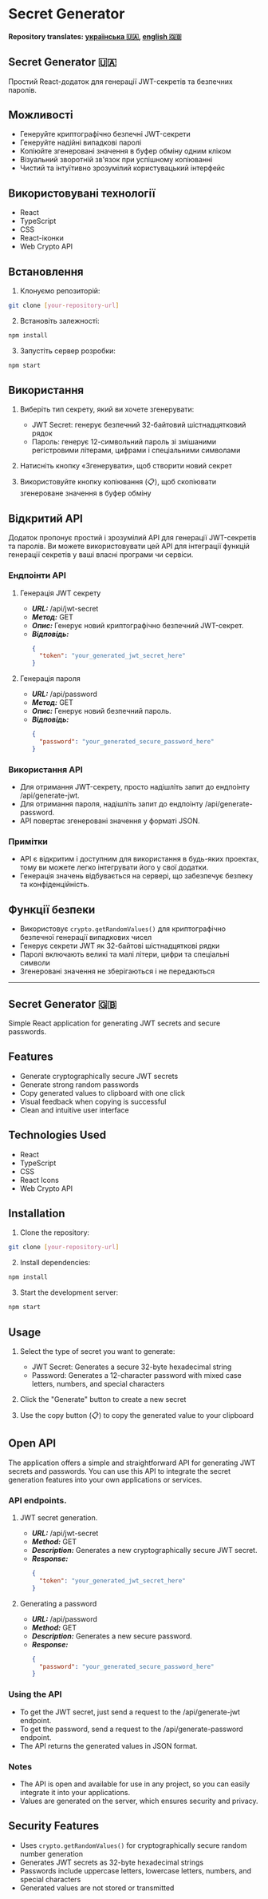 # Secret Generator

#### Repository translates: [українська :ukraine:](#meganom-poligraph-ukraine), [english :uk:](#meganom-poligraph-uk)

## Secret Generator :ukraine:

Простий React-додаток для генерації JWT-секретів та безпечних паролів.

## Можливості

- Генеруйте криптографічно безпечні JWT-секрети
- Генеруйте надійні випадкові паролі
- Копіюйте згенеровані значення в буфер обміну одним кліком
- Візуальний зворотній зв'язок при успішному копіюванні
- Чистий та інтуїтивно зрозумілий користувацький інтерфейс

## Використовувані технології

- React
- TypeScript
- CSS
- React-іконки
- Web Crypto API

## Встановлення

1. Клонуємо репозиторій:

```bash
git clone [your-repository-url]
```

2. Встановіть залежності:

```bash
npm install
```

3. Запустіть сервер розробки:

```bash
npm start
```

## Використання

1. Виберіть тип секрету, який ви хочете згенерувати:

   - JWT Secret: генерує безпечний 32-байтовий шістнадцятковий рядок
   - Пароль: генерує 12-символьний пароль зі змішаними регістровими літерами, цифрами і спеціальними символами

2. Натисніть кнопку «Згенерувати», щоб створити новий секрет

3. Використовуйте кнопку копіювання (📋), щоб скопіювати згенероване значення в буфер обміну

## Відкритий API

Додаток пропонує простий і зрозумілий API для генерації JWT-секретів та паролів. Ви можете використовувати цей API для інтеграції функцій генерації секретів у ваші власні програми чи сервіси.

### Ендпоінти API

1. Генерація JWT секрету

   - **_URL:_** /api/jwt-secret
   - **_Метод:_** GET
   - **_Опис:_** Генерує новий криптографічно безпечний JWT-секрет.
   - **_Відповідь:_**
     ```json
     {
       "token": "your_generated_jwt_secret_here"
     }
     ```

2. Генерація пароля

   - **_URL:_** /api/password
   - **_Метод:_** GET
   - **_Опис:_** Генерує новий безпечний пароль.
   - **_Відповідь:_**
     ```json
     {
       "password": "your_generated_secure_password_here"
     }
     ```

### Використання API

- Для отримання JWT-секрету, просто надішліть запит до ендпоінту /api/generate-jwt.
- Для отримання пароля, надішліть запит до ендпоінту /api/generate-password.
- API повертає згенеровані значення у форматі JSON.

### Примітки

- API є відкритим і доступним для використання в будь-яких проектах, тому ви можете легко інтегрувати його у свої додатки.
- Генерація значень відбувається на сервері, що забезпечує безпеку та конфіденційність.

## Функції безпеки

- Використовує `crypto.getRandomValues()` для криптографічно безпечної генерації випадкових чисел
- Генерує секрети JWT як 32-байтові шістнадцяткові рядки
- Паролі включають великі та малі літери, цифри та спеціальні символи
- Згенеровані значення не зберігаються і не передаються

---

## Secret Generator :uk:

Simple React application for generating JWT secrets and secure passwords.

## Features

- Generate cryptographically secure JWT secrets
- Generate strong random passwords
- Copy generated values to clipboard with one click
- Visual feedback when copying is successful
- Clean and intuitive user interface

## Technologies Used

- React
- TypeScript
- CSS
- React Icons
- Web Crypto API

## Installation

1. Clone the repository:

```bash
git clone [your-repository-url]
```

2. Install dependencies:

```bash
npm install
```

3. Start the development server:

```bash
npm start
```

## Usage

1. Select the type of secret you want to generate:

   - JWT Secret: Generates a secure 32-byte hexadecimal string
   - Password: Generates a 12-character password with mixed case letters, numbers, and special characters

2. Click the "Generate" button to create a new secret

3. Use the copy button (📋) to copy the generated value to your clipboard

## Open API

The application offers a simple and straightforward API for generating JWT secrets and passwords. You can use this API to integrate the secret generation features into your own applications or services.

### API endpoints.

1. JWT secret generation.

   - **_URL:_** /api/jwt-secret
   - **_Method:_** GET
   - **_Description:_** Generates a new cryptographically secure JWT secret.
   - **_Response:_**
     ```json
     {
       "token": "your_generated_jwt_secret_here"
     }
     ```

2. Generating a password

   - **_URL:_** /api/password
   - **_Method:_** GET
   - **_Description:_** Generates a new secure password.
   - **_Response:_**
     ```json
     {
       "password": "your_generated_secure_password_here"
     }
     ```

### Using the API

- To get the JWT secret, just send a request to the /api/generate-jwt endpoint.
- To get the password, send a request to the /api/generate-password endpoint.
- The API returns the generated values in JSON format.

### Notes

- The API is open and available for use in any project, so you can easily integrate it into your applications.
- Values are generated on the server, which ensures security and privacy.

## Security Features

- Uses `crypto.getRandomValues()` for cryptographically secure random number generation
- Generates JWT secrets as 32-byte hexadecimal strings
- Passwords include uppercase letters, lowercase letters, numbers, and special characters
- Generated values are not stored or transmitted
